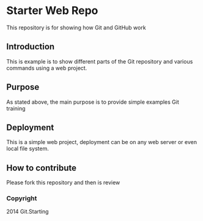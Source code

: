 # Starter Web Repo

This repository is for showing how Git and GitHub work

## Introduction

This is example is to show different parts of the Git repository and various 
commands using a web project.

## Purpose

As stated above, the main purpose is to provide simple examples Git training

## Deployment

This is a simple web project, deployment can be on any web server or even local file system.

## How to contribute

Please fork this repository and then is review

### Copyright

2014 Git.Starting